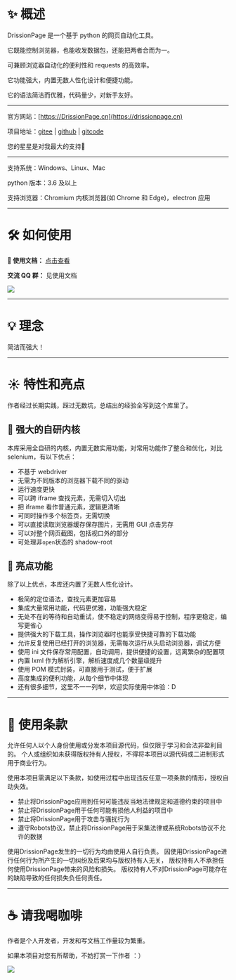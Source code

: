 # ✨️ 概述

DrissionPage 是一个基于 python 的网页自动化工具。

它既能控制浏览器，也能收发数据包，还能把两者合而为一。

可兼顾浏览器自动化的便利性和 requests 的高效率。

它功能强大，内置无数人性化设计和便捷功能。

它的语法简洁而优雅，代码量少，对新手友好。

---

官方网站：[https://DrissionPage.cn](https://drissionpage.cn)

项目地址：[gitee](https://gitee.com/g1879/DrissionPage)    |    [github](https://github.com/g1879/DrissionPage)     |    [gitcode](https://gitcode.com/g1879/DrissionPage) 

您的星星是对我最大的支持💖

--- 

支持系统：Windows、Linux、Mac

python 版本：3.6 及以上

支持浏览器：Chromium 内核浏览器(如 Chrome 和 Edge)，electron 应用

---

# 🛠 如何使用

**📖 使用文档：**  [点击查看](https://DrissionPage.cn)

**交流 QQ 群：**  见使用文档

![](https://drissionpage.cn/codes.png)

---

# 💡 理念

简洁而强大！

--- 

# ☀️ 特性和亮点

作者经过长期实践，踩过无数坑，总结出的经验全写到这个库里了。

## 🎇 强大的自研内核

本库采用全自研的内核，内置无数实用功能，对常用功能作了整合和优化，对比 selenium，有以下优点：

- 不基于 webdriver
- 无需为不同版本的浏览器下载不同的驱动
- 运行速度更快
- 可以跨 iframe 查找元素，无需切入切出
- 把 iframe 看作普通元素，逻辑更清晰
- 可同时操作多个标签页，无需切换
- 可以直接读取浏览器缓存保存图片，无需用 GUI 点击另存
- 可以对整个网页截图，包括视口外的部分
- 可处理非`open`状态的 shadow-root

## 🎇 亮点功能

除了以上优点，本库还内置了无数人性化设计。

- 极简的定位语法，查找元素更加容易
- 集成大量常用功能，代码更优雅，功能强大稳定
- 无处不在的等待和自动重试，使不稳定的网络变得易于控制，程序更稳定，编写更省心
- 提供强大的下载工具，操作浏览器时也能享受快捷可靠的下载功能
- 允许反复使用已经打开的浏览器，无需每次运行从头启动浏览器，调试方便
- 使用 ini 文件保存常用配置，自动调用，提供便捷的设置，远离繁杂的配置项
- 内置 lxml 作为解析引擎，解析速度成几个数量级提升
- 使用 POM 模式封装，可直接用于测试，便于扩展
- 高度集成的便利功能，从每个细节中体现
- 还有很多细节，这里不一一列举，欢迎实际使用中体验：D

--- 

# 📝 使用条款

允许任何人以个人身份使用或分发本项目源代码，但仅限于学习和合法非盈利目的。
个人或组织如未获得版权持有人授权，不得将本项目以源代码或二进制形式用于商业行为。

使用本项目需满足以下条款，如使用过程中出现违反任意一项条款的情形，授权自动失效。
- 禁止将DrissionPage应用到任何可能违反当地法律规定和道德约束的项目中
- 禁止将DrissionPage用于任何可能有损他人利益的项目中
- 禁止将DrissionPage用于攻击与骚扰行为
- 遵守Robots协议，禁止将DrissionPage用于采集法律或系统Robots协议不允许的数据

使用DrissionPage发生的一切行为均由使用人自行负责。
因使用DrissionPage进行任何行为所产生的一切纠纷及后果均与版权持有人无关，
版权持有人不承担任何使用DrissionPage带来的风险和损失。
版权持有人不对DrissionPage可能存在的缺陷导致的任何损失负任何责任。

---  

# ☕ 请我喝咖啡

作者是个人开发者，开发和写文档工作量较为繁重。

如果本项目对您有所帮助，不妨打赏一下作者 ：）

![](https://drissionpage.cn/code2.jpg)
